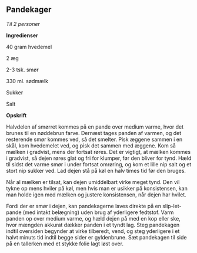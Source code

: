 ## Pandekager

*Til 2 personer*

**Ingredienser**

40 gram hvedemel

2 æg

2-3 tsk. smør

330 ml. sødmælk

Sukker

Salt

**Opskrift**

Halvdelen af smørret kommes på en pande over medium varme, hvor det
brunes til en nøddebrun farve. Dernæst tages panden af varmen, og det
resterende smør kommes ved, så det smelter. Pisk æggene sammen i en
skål, kom hvedemelet ved, og pisk det sammen med æggene. Kom så mælken i
gradvist, mens der fortsat røres. Det er vigtigt, at mælken kommes i
gradvist, så dejen røres glat og fri for klumper, før den bliver for
tynd. Hæld til sidst det varme smør i under fortsat omrøring, og kom et
lille nip salt og et stort nip sukker ved. Lad dejen stå på køl en halv
times tid før den bruges.

Når al mælken er tilsat, kan dejen umiddelbart virke meget tynd. Den vil
tykne op mens hviler på køl, men hvis man er usikker på konsistensen,
kan man holde igen med mælken og justere konsistensen, når dejen har
hvilet.

Fordi der er smør i dejen, kan pandekagerne laves direkte på en
slip-let-pande (med intakt belægning) uden brug af yderligere fedtstof.
Varm panden op over medium varme, og hæld dejen på med en kop eller ske,
hvor mængden akkurat dækker panden i et tyndt lag. Steg pandekagen
indtil oversiden begynder at virke tilberedt, vend, og steg yderligere i
et halvt minuts tid indtil begge sider er gyldenbrune. Sæt pandekagen
til side på en tallerken med et stykke folie lagt løst over.

